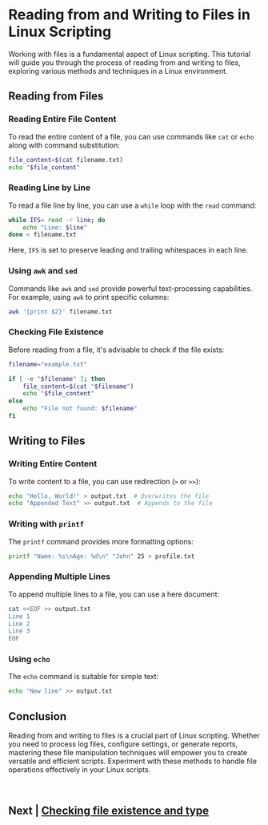 
# Reading from and Writing to Files in Linux Scripting

Working with files is a fundamental aspect of Linux scripting. This tutorial will guide you through the process of reading from and writing to files, exploring various methods and techniques in a Linux environment.

## Reading from Files

### Reading Entire File Content

To read the entire content of a file, you can use commands like `cat` or `echo` along with command substitution:

```bash
file_content=$(cat filename.txt)
echo "$file_content"
```

### Reading Line by Line

To read a file line by line, you can use a `while` loop with the `read` command:

```bash
while IFS= read -r line; do
    echo "Line: $line"
done < filename.txt
```

Here, `IFS` is set to preserve leading and trailing whitespaces in each line.

### Using `awk` and `sed`

Commands like `awk` and `sed` provide powerful text-processing capabilities. For example, using `awk` to print specific columns:

```bash
awk '{print $2}' filename.txt
```

### Checking File Existence

Before reading from a file, it's advisable to check if the file exists:

```bash
filename="example.txt"

if [ -e "$filename" ]; then
    file_content=$(cat "$filename")
    echo "$file_content"
else
    echo "File not found: $filename"
fi
```

## Writing to Files

### Writing Entire Content

To write content to a file, you can use redirection (`>` or `>>`):

```bash
echo "Hello, World!" > output.txt  # Overwrites the file
echo "Appended Text" >> output.txt  # Appends to the file
```

### Writing with `printf`

The `printf` command provides more formatting options:

```bash
printf "Name: %s\nAge: %d\n" "John" 25 > profile.txt
```

### Appending Multiple Lines

To append multiple lines to a file, you can use a here document:

```bash
cat <<EOF >> output.txt
Line 1
Line 2
Line 3
EOF
```

### Using `echo`

The `echo` command is suitable for simple text:

```bash
echo "New line" >> output.txt
```

## Conclusion

Reading from and writing to files is a crucial part of Linux scripting. Whether you need to process log files, configure settings, or generate reports, mastering these file manipulation techniques will empower you to create versatile and efficient scripts. Experiment with these methods to handle file operations effectively in your Linux scripts.


<br>

## Next | [Checking file existence and type]()

